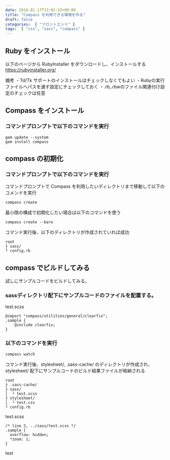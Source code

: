 ```yaml
---
date: 2018-01-17T13:01:33+09:00
title: "Compass を利用できる環境を作る"
draft: false
categories:  [ "フロントエンド" ]
tags:  [ "css", "sass", "compass" ]
---
```


## Ruby をインストール

以下のページから RubyInstaller をダウンロードし、インストールする
https://rubyinstaller.org/

備考
・Td/Tk サポートのインストールはチェックしなくてもよい
・Rubyの実行ファイルへパスを通す設定にチェックしておく
・.rb,.rbwのファイル関連付け設定のチェックは任意

## Compass をインストール

### コマンドプロンプトで以下のコマンドを実行

```
gem update --system
gem install compass
```

## compass の初期化

### コマンドプロンプトで以下のコマンドを実行
コマンドプロンプトで Compass を利用したいディレクトリまで移動して以下のコメンドを実行

```
compass create
```

最小限の構成で初期化したい場合は以下のコマンドを使う

```
compass create --bare
```

コマンド実行後、以下のディレクトリが作成されていれば成功
```
root
├ sass/
└ config.rb
```

## compass でビルドしてみる

試しにサンプルコードをビルドしてみる。

### sassディレクトリ配下にサンプルコードのファイルを配置する。

test.scss
```
@import "compass/utilities/general/clearfix";
.sample {
    @include clearfix;
}
```

### 以下のコマンドを実行

```
compass watch
```

コマンド実行後、stylesheet/, .sass-cache/ のディレクトリが作成され、 stylesheet/ 配下にサンプルコードのビルド結果ファイルが格納される
```
root
├ .sass-cache/
├ sass/
│  └ test.scss
├ stylesheet/
│  └ test.css
└ config.rb
```

test.scss
```
/* line 2, ../sass/test.scss */
.sample {
  overflow: hidden;
  *zoom: 1;
}
```
test